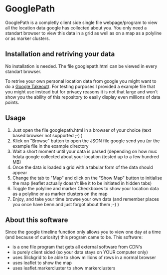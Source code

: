 # GooglePath

GooglePath is a completly client side single file webpage/program to view all the location data google has collected about you. You only need a standart browser to view this data in a grid as well as on a map as a polyline or as marker clusters.

## Installation and retriving your data

No installation is needed. The file googlepath.html can be viewed in every standart browser.

To retrive your own personal location data from google you might want to do a [Google Takeout(](https://takeout.google.com/https://takeout.google.com). For testing purposes I provided a example file that you might use instead but for privacy reasons it is not that large and won't show you the ability of this repository to easily display even millions of data points.

## Usage

1. Just open the file googlepath.html in a browser of your choice (text based browser not supported ;-) )
2. Klick on "Browse" button to open the JSON file google send you (or the example file in the example directory
3. Wait a short moment until your data is parsed (depending on how muc hdata google collected about your location (tested up to a few hundred MB)
4. Once the data is loaded a grid with a tabular form of the data should appear
5. Change the tab to "Map" and click on the "Show Map" button to initialise the map (leaflet actually doasn't like it to be initiated in hidden tabs)
6. Toggle the polyline and marker Checkboxes to show your location data as a polyline or as marker clusters on the map
7. Enjoy,  and take your time browse your own data (and remember places you once have benn and just forgot about them ;-) )

## About this software

Since the google timeline function only allows you to view one day at a time (and because of curiosity) this program came to be. This software:

- is a one file program that gets all external software from CDN's
- is purely client sided (so your data stays on YOUR computer only)
- uses Slickgrid to be able to show millions of rows in a normal browser
- uses leaflet to show the map
- uses leaflet.markercluster to show markerclusters
